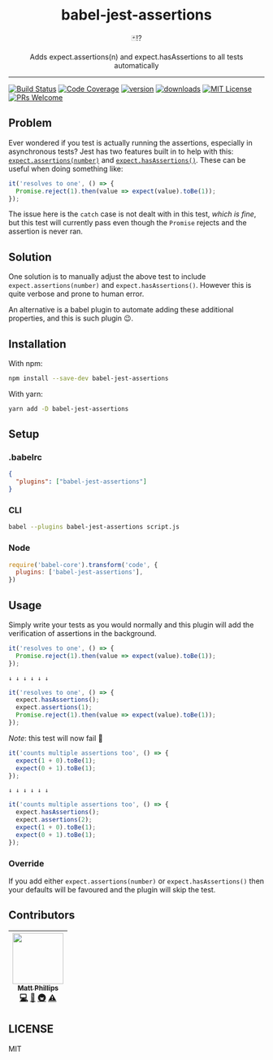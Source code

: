 <div align="center">
  <h1>babel-jest-assertions</h1>

  🃏⁉️

  Adds expect.assertions(n) and expect.hasAssertions to all tests automatically
</div>

<hr />

[![Build Status](https://img.shields.io/travis/mattphillips/babel-jest-assertions.svg?style=flat-square)](https://travis-ci.org/mattphillips/babel-jest-assertions)
[![Code Coverage](https://img.shields.io/codecov/c/github/mattphillips/babel-jest-assertions.svg?style=flat-square)](https://codecov.io/github/mattphillips/babel-jest-assertions)
[![version](https://img.shields.io/npm/v/babel-jest-assertions.svg?style=flat-square)](https://www.npmjs.com/package/babel-jest-assertions)
[![downloads](https://img.shields.io/npm/dm/babel-jest-assertions.svg?style=flat-square)](http://npm-stat.com/charts.html?package=babel-jest-assertions&from=2017-09-14)
[![MIT License](https://img.shields.io/npm/l/babel-jest-assertions.svg?style=flat-square)](https://github.com/mattphillips/babel-jest-assertions/blob/master/LICENSE)
[![PRs Welcome](https://img.shields.io/badge/PRs-welcome-brightgreen.svg?style=flat-square)](http://makeapullrequest.com)

## Problem

Ever wondered if you test is actually running the assertions, especially in asynchronous tests? Jest has two features
built in to help with this: [`expect.assertions(number)`](https://facebook.github.io/jest/docs/en/expect.html#expectassertionsnumber)
and [`expect.hasAssertions()`](https://facebook.github.io/jest/docs/en/expect.html#expecthasassertions). These can be
useful when doing something like:

```js
it('resolves to one', () => {
  Promise.reject(1).then(value => expect(value).toBe(1));
});
```

The issue here is the `catch` case is not dealt with in this test, _which is fine_, but this test will currently pass
even though the `Promise` rejects and the assertion is never ran.

## Solution

One solution is to manually adjust the above test to include `expect.assertions(number)` and `expect.hasAssertions()`.
However this is quite verbose and prone to human error.

An alternative is a babel plugin to automate adding these additional properties, and this is such plugin 😉.

## Installation

With npm:
```sh
npm install --save-dev babel-jest-assertions
```

With yarn:
```sh
yarn add -D babel-jest-assertions
```

## Setup

### .babelrc

```json
{
  "plugins": ["babel-jest-assertions"]
}
```

### CLI

```sh
babel --plugins babel-jest-assertions script.js
```

### Node

```javascript
require('babel-core').transform('code', {
  plugins: ['babel-jest-assertions'],
})
```

## Usage

Simply write your tests as you would normally and this plugin will add the verification of assertions in the background.

```js
it('resolves to one', () => {
  Promise.reject(1).then(value => expect(value).toBe(1));
});
```

`↓ ↓ ↓ ↓ ↓ ↓`

```js
it('resolves to one', () => {
  expect.hasAssertions();
  expect.assertions(1);
  Promise.reject(1).then(value => expect(value).toBe(1));
});
```
_Note_: this test will now fail 🎉

```js
it('counts multiple assertions too', () => {
  expect(1 + 0).toBe(1);
  expect(0 + 1).toBe(1);
});
```

`↓ ↓ ↓ ↓ ↓ ↓`

```js
it('counts multiple assertions too', () => {
  expect.hasAssertions();
  expect.assertions(2);
  expect(1 + 0).toBe(1);
  expect(0 + 1).toBe(1);
});
```

### Override

If you add either `expect.assertions(number)` or `expect.hasAssertions()` then your defaults will be favoured and the
plugin will skip the test.

## Contributors

<!-- ALL-CONTRIBUTORS-LIST:START - Do not remove or modify this section -->
| [<img src="https://avatars0.githubusercontent.com/u/5610087?v=4" width="100px;"/><br /><sub>Matt Phillips</sub>](http://mattphillips.io)<br />[💻](https://github.com/mattphillips/babel-jest-assertions/commits?author=mattphillips "Code") [📖](https://github.com/mattphillips/babel-jest-assertions/commits?author=mattphillips "Documentation") [🚇](#infra-mattphillips "Infrastructure (Hosting, Build-Tools, etc)") [⚠️](https://github.com/mattphillips/babel-jest-assertions/commits?author=mattphillips "Tests") |
| :---: |
<!-- ALL-CONTRIBUTORS-LIST:END -->

## LICENSE

MIT
